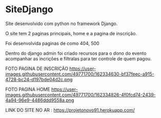 # SiteDjango

Site desenvolvido com python no framework Django.

O site tem 2 paginas principais, home e a pagina de inscrição.

Foi desenvolvida paginas de como 404, 500 

Dentro do django admin foi criado recursos para o dono do evento acompanhar as incrições e filtralas para ter controle de quem pagou.

FOTO PAGINA DE INSCRIÇÃO
https://user-images.githubusercontent.com/49771700/162334630-bf37feec-a915-4728-bc24-d197bde04d2c.png

FOTO PAGINA HOME 
https://user-images.githubusercontent.com/49771700/162334826-4f0fcd74-2439-4a94-96e9-4486ddd9558a.png




LINK DO SITE NO AR : https://projetonovo91.herokuapp.com/
